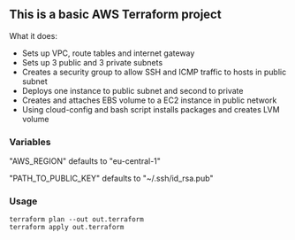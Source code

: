## This is a basic AWS Terraform project

What it does:

- Sets up VPC, route tables and internet gateway
- Sets up 3 public and 3 private subnets
- Creates a security group to allow SSH and ICMP traffic to hosts in public subnet
- Deploys one instance to public subnet and second to private
- Creates and attaches EBS volume to a EC2 instance in public network
- Using cloud-config and bash script installs packages and creates LVM volume

### Variables

"AWS_REGION" defaults to "eu-central-1"

"PATH_TO_PUBLIC_KEY" defaults to "~/.ssh/id_rsa.pub"

### Usage

    
    terraform plan --out out.terraform
    terraform apply out.terraform